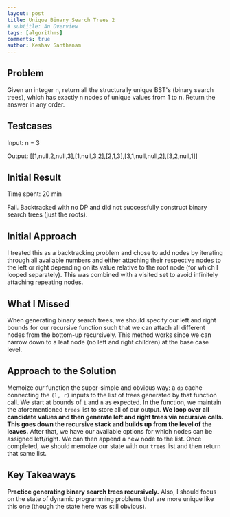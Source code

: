 ```yaml
---
layout: post
title: Unique Binary Search Trees 2
# subtitle: An Overview
tags: [algorithms]
comments: true
author: Keshav Santhanam
---
```


## Problem
Given an integer n, return all the structurally unique BST's (binary search trees), which has exactly n nodes of unique values from 1 to n. Return the answer in any order.

## Testcases
Input: n = 3

Output: [[1,null,2,null,3],[1,null,3,2],[2,1,3],[3,1,null,null,2],[3,2,null,1]]

## Initial Result
Time spent: 20 min

Fail. Backtracked with no DP and did not successfully construct binary search trees (just the roots). 

## Initial Approach
I treated this as a backtracking problem and chose to add nodes by iterating through all available numbers and either attaching their respective nodes to the left or right depending on its value relative to the root node (for which I looped separately). This was combined with a visited set to avoid infinitely attaching repeating nodes. 

## What I Missed
When generating binary search trees, we should specify our left and right bounds for our recursive function such that we can attach all different nodes from the bottom-up recursively. This method works since we can narrow down to a leaf node (no left and right children) at the base case level. 

## Approach to the Solution
Memoize our function the super-simple and obvious way: a ```dp``` cache connecting the ```(l, r)``` inputs to the list of trees generated by that function call. We start at bounds of ```1``` and ```n``` as expected. In the function, we maintain the aforementioned ```trees``` list to store all of our output. **We loop over all candidate values and then generate left and right trees via recursive calls. This goes down the recursive stack and builds up from the level of the leaves.** After that, we have our available options for which nodes can be assigned left/right. We can then append a new node to the list. Once completed, we should memoize our state with our ```trees``` list and then return that same list. 

## Key Takeaways
**Practice generating binary search trees recursively.** Also, I should focus on the state of dynamic programming problems that are more unique like this one (though the state here was still obvious). 